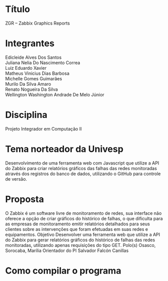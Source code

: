 # Título
ZGR – Zabbix Graphics Reports 

# Integrantes
 Edicleide Alves Dos Santos  
 Juliana Nelia Do Nascimento Correa  
 Luiz Eduardo Xavier  
 Matheus Vinicius Dias Barbosa  
 Michelle Gomes Guimarães  
 Murilo Da Silva Amaro  
 Renato Nogueira Da Silva  
 Wellington Washington Andrade De Melo Júnior  


# Disciplina
Projeto Integrador em Computação II 


# Tema norteador da Univesp
Desenvolvimento de uma ferramenta web com Javascript que utilize a API do Zabbix para criar relatórios gráficos das falhas das redes monitoradas através dos registros do banco de dados, utilizando o GitHub para controle de versão. 


# Proposta 
O Zabbix é um software livre de monitoramento de redes, sua interface não oferece a opção de criar gráficos do histórico de falhas, o que dificulta para as empresas de monitoramento emitir relatórios detalhados para seus clientes sobre as intervenções que foram efetuadas em suas redes e equipamentos. Objetivo
Desenvolver uma ferramenta web que utilize a API do Zabbix para gerar relatórios gráficos do histórico de falhas das redes monitoradas, utilizando apenas requisições do tipo GET. Polo(s)
Osasco, Sorocaba, Marília Orientador do PI
Salvador Falcón Canillas


# Como compilar o programa

